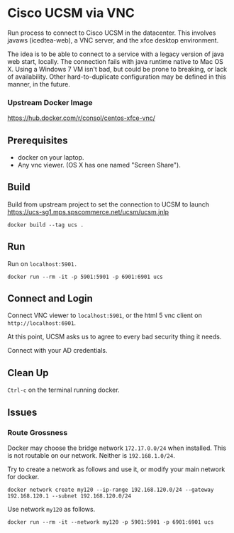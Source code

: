 # Cisco UCSM via VNC

Run process to connect to Cisco UCSM in the datacenter.
This involves javaws (icedtea-web), a VNC server, and the xfce desktop environment.

The idea is to be able to connect to a service with a legacy version of java web start, locally.
The connection fails with java runtime native to Mac OS X. Using a Windows 7 VM isn't bad, but could be prone to breaking, or lack of availability.
Other hard-to-duplicate configuration may be defined in this manner, in the future.

### Upstream Docker Image

https://hub.docker.com/r/consol/centos-xfce-vnc/


## Prerequisites

- docker on your laptop.
- Any vnc viewer. (OS X has one named "Screen Share").


## Build

Build from upstream project to set the connection to UCSM to launch https://ucs-sg1.mps.spscommerce.net/ucsm/ucsm.jnlp
```
docker build --tag ucs .
```

## Run

Run on `localhost:5901.`
```
docker run --rm -it -p 5901:5901 -p 6901:6901 ucs
```


## Connect and Login

Connect VNC viewer to `localhost:5901`, or the html 5 vnc client on `http://localhost:6901`. 

At this point, UCSM asks us to agree to every bad security thing it needs.

Connect with your AD credentials.


## Clean Up

`Ctrl-c` on the terminal running docker.


## Issues

### Route Grossness

Docker may choose the bridge network `172.17.0.0/24` when installed. This is not routable on our network. Neither is `192.168.1.0/24`.

Try to create a network as follows and use it, or modify your main network for docker.
```
docker network create my120 --ip-range 192.168.120.0/24 --gateway 192.168.120.1 --subnet 192.168.120.0/24
```
Use network `my120` as follows.
```
docker run --rm -it --network my120 -p 5901:5901 -p 6901:6901 ucs
```
